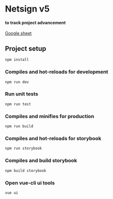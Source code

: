 # Netsign v5

#### to track project advancement

[Google sheet](https://docs.google.com/spreadsheets/d/1qcYziFrgR21WrpuhdqXsRthnHhVrxbjsgbuIHtASmVs/edit#gid=0)

## Project setup
```
npm install
```

### Compiles and hot-reloads for development
```
npm run dev
```

### Run unit tests
```
npm run test
```

### Compiles and minifies for production
```
npm run build
```

### Compiles and hot-reloads for storybook
```
npm run storybook
```

### Compiles and build storybook
```
npm build storybook
```

### Open vue-cli ui tools
```
vue ui
```
